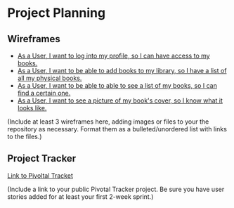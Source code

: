 # Project Planning

## Wireframes

* [As a User, I want to log into my profile, so I can have access to my books.](https://github.com/jameslyleyoung/liftoff-assignments/blob/master/project_02/wireframe%20images/UserStoryNum1WireFrame.pdf)
* [As a User, I want to be able to add books to my library, so I have a list of all my physical books.](https://github.com/jameslyleyoung/liftoff-assignments/blob/master/project_02/wireframe%20images/UserStoriesNum2and3WireFrame.pdf)
* [As a User, I want to be able to able to see a list of my books, so I can find a certain one.](https://github.com/jameslyleyoung/liftoff-assignments/blob/master/project_02/wireframe%20images/UserStoriesNum2and3WireFrame.pdf)
* [As a User, I want to see a picture of my book's cover, so I know what it looks like.](https://github.com/jameslyleyoung/liftoff-assignments/blob/master/project_02/wireframe%20images/UserStoryNum4WireFrame.pdf)

(Include at least 3 wireframes here, adding images or files to your the repository as necessary. Format them as a bulleted/unordered list with links to the files.)

## Project Tracker

[Link to Pivoltal Tracket](https://www.pivotaltracker.com/n/projects/2127869)

(Include a link to your public Pivotal Tracker project. Be sure you have user stories added for at least your first 2-week sprint.)